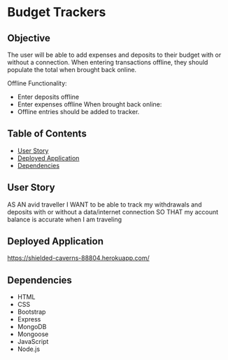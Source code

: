 # Budget Trackers

## Objective
The user will be able to add expenses and deposits to their budget with or without a connection. When entering transactions offline, they should populate the total when brought back online.

Offline Functionality:
  * Enter deposits offline
  * Enter expenses offline
When brought back online:
  * Offline entries should be added to tracker.

## Table of Contents

* [User Story](#user-story)
* [Deployed Application](#deployed-application)
* [Dependencies](#dependencies)

## User Story
AS AN avid traveller
I WANT to be able to track my withdrawals and deposits with or without a data/internet connection
SO THAT my account balance is accurate when I am traveling

## Deployed Application
https://shielded-caverns-88804.herokuapp.com/

## Dependencies 
* HTML
* CSS
* Bootstrap
* Express
* MongoDB
* Mongoose
* JavaScript
* Node.js
